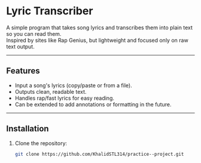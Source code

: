 # Lyric Transcriber

A simple program that takes song lyrics and transcribes them into plain text so you can read them.  
Inspired by sites like Rap Genius, but lightweight and focused only on raw text output.

---

## Features
- Input a song's lyrics (copy/paste or from a file).
- Outputs clean, readable text.
- Handles rap/fast lyrics for easy reading.
- Can be extended to add annotations or formatting in the future.

---

## Installation
1. Clone the repository:
   ```bash
   git clone https://github.com/KhalidSTL314/practice--project.git
